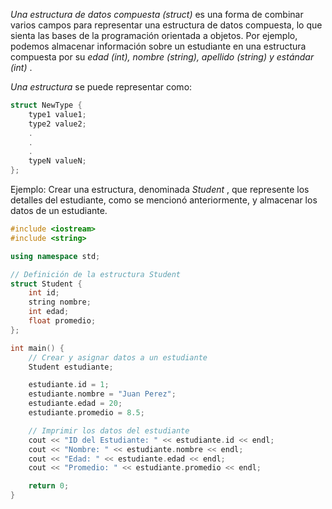 _Una estructura de datos compuesta (struct)_ es una forma de combinar varios campos para representar una estructura de datos compuesta, lo que sienta las bases de la programación orientada a objetos. Por ejemplo, podemos almacenar información sobre un estudiante en una estructura compuesta por su _edad (int), nombre (string), apellido (string) y estándar (int)_ .  
  
_Una estructura_ se puede representar como:
```cpp
struct NewType {
    type1 value1;
    type2 value2;
    .
    .
    .
    typeN valueN;
};
```

Ejemplo:
Crear una estructura, denominada _Student_ , que represente los detalles del estudiante, como se mencionó anteriormente, y almacenar los datos de un estudiante.

```cpp
#include <iostream>
#include <string>

using namespace std;

// Definición de la estructura Student
struct Student {
    int id;
    string nombre;
    int edad;
    float promedio;
};

int main() {
    // Crear y asignar datos a un estudiante
    Student estudiante;

    estudiante.id = 1;
    estudiante.nombre = "Juan Perez";
    estudiante.edad = 20;
    estudiante.promedio = 8.5;

    // Imprimir los datos del estudiante
    cout << "ID del Estudiante: " << estudiante.id << endl;
    cout << "Nombre: " << estudiante.nombre << endl;
    cout << "Edad: " << estudiante.edad << endl;
    cout << "Promedio: " << estudiante.promedio << endl;

    return 0;
}
```
